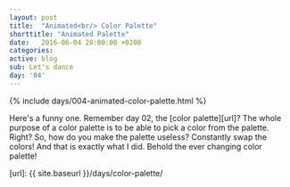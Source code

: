 ```yaml
---
layout: post
title:  "Animated<br/> Color Palette"
shorttitle: "Animated Palette"
date:   2016-06-04 20:00:00 +0200
categories: 
active: blog
sub: Let's dance
day: '04'
---
```

{% include days/004-animated-color-palette.html %}

Here's a funny one.
Remember day 02, the [color palette][url]? The whole purpose of a color palette is to be able to pick a color
from the palette. Right? So, how do you make the palette useless?
Constantly swap the colors!
And that is exactly what I did.
Behold the ever changing color palette!

[url]: {{ site.baseurl }}/days/color-palette/